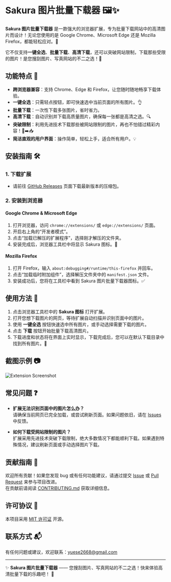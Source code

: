 # Sakura 图片批量下载器 🖼️✨

**Sakura 图片批量下载器** 是一款强大的浏览器扩展，专为批量下载网站中的高清图片而设计！无论您使用的是 Google Chrome、Microsoft Edge 还是 Mozilla Firefox，都能轻松应对。🚀

它不仅支持**一键全选**、**批量下载**、**高清下载**，还可以突破网站限制，下载那些受限的图片！是您搜刮图片、写真网站的不二之选！🌟

## 功能特点 🎉

- **跨浏览器兼容**：支持 Chrome、Edge 和 Firefox，让您随时随地畅享下载体验。
- **一键全选**：只需轻点按钮，即可快速选中当前页面的所有图片。👌
- **批量下载**：一次性下载多张图片，省时省力。
- **高清下载**：自动识别并下载高质量图片，确保每一张都是高清之选。🔍
- **突破限制**：利用先进技术下载那些被网站限制的图片，再也不怕错过精彩内容！🚫➡️📥
- **简洁直观的用户界面**：操作简单，轻松上手，适合所有用户。💡

## 安装指南 🛠️

### 1. 下载扩展

- 请前往 [GitHub Releases](https://github.com/yueseqaz/multi-image-download/) 页面下载最新版本的压缩包。

### 2. 安装到浏览器

#### Google Chrome & Microsoft Edge
1. 打开浏览器，访问 `chrome://extensions/` 或 `edge://extensions/` 页面。
2. 开启右上角的“开发者模式”。
3. 点击“加载已解压的扩展程序”，选择刚才解压的文件夹。
4. 安装完成后，浏览器工具栏中将显示 Sakura 图标。🔔

#### Mozilla Firefox
1. 打开 Firefox，输入 `about:debugging#/runtime/this-firefox` 并回车。
2. 点击“加载临时附加组件”，选择解压文件夹中的 `manifest.json` 文件。
3. 安装成功后，您将在工具栏中看到 Sakura 图片批量下载器图标。✅

## 使用方法 📸

1. 点击浏览器工具栏中的 **Sakura 图标** 打开扩展。  
2. 打开您想下载图片的网页，等待扩展自动扫描并识别页面中的图片。  
3. 使用 **一键全选** 按钮快速选中所有图片，或手动选择需要下载的图片。  
4. 点击 **下载** 按钮开始批量下载高清图片。  
5. 下载进度和状态将在界面上实时显示，下载完成后，您可以在默认下载目录中找到所有图片。💾

## 截图示例 📷

![Extension Screenshot](screenshot.png)

## 常见问题 ❓

- **扩展无法识别页面中的图片怎么办？**  
  请确保当前网页已完全加载，或尝试刷新页面。如果问题依旧，请在 [Issues](https://github.com/yueseqaz/multi-image-download/issues) 中反馈。

- **如何下载受网站限制的图片？**  
  扩展采用先进技术突破下载限制，绝大多数情况下都能顺利下载。如果遇到特殊情况，建议刷新页面或手动选择图片下载。

## 贡献指南 🤝

欢迎所有贡献！如果您发现 bug 或有任何功能建议，请通过提交 [Issue](https://github.com/yueseqaz/multi-image-download/issues) 或 [Pull Request](https://github.com/yueseqaz/multi-image-download/pulls) 来参与项目改进。  
在贡献前请阅读 [CONTRIBUTING.md](CONTRIBUTING.md) 获取详细信息。

## 许可协议 📄

本项目采用 [MIT 许可证](LICENSE) 开源。

## 联系方式 📬

有任何问题或建议，欢迎联系：[yuese2668@gmail.com](mailto:yuese2668@gmail.com)

---

✨ **Sakura 图片批量下载器** —— 您搜刮图片、写真网站的不二之选！快来体验高清批量下载的乐趣吧！ 🎊

